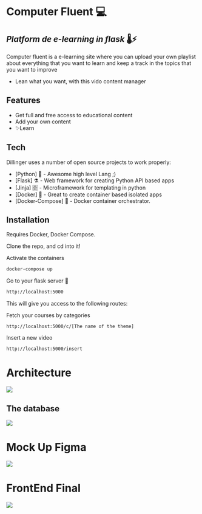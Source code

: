 # Computer Fluent 💻
## _Platform de e-learning in flask_ 🌡⚡


Computer fluent is a e-learning site where you can upload your own playlist about everything that you want 
to learn and keep a track in the topics that you want to improve

- Lean what you want, with this vido content manager
## Features
- Get full and free access to educational content
- Add your own content 
- ✨Learn

## Tech

Dillinger uses a number of open source projects to work properly:

- [Python] 🐍  - Awesome high level Lang ;) 
- [Flask] ⚗️ - Web framework  for creating Python API based apps
- [Jinja] 🈴 - Microframework for templating in python 
- [Docker] 🐳 -  Great to create container based isolated apps 
- [Docker-Compose] 🎼 - Docker container orchestrator.

## Installation

Requires Docker, Docker Compose. 

Clone the repo, and cd into it!

Activate the containers 
```sh
docker-compose up
```

Go  to your flask server 📡
```sh
http://localhost:5000
```

This will give you access to the following routes: 

Fetch your courses by categories
```
http://localhost:5000/c/[The name of the theme]
```

Insert a new video
```
http://localhost:5000/insert
```

 # Architecture
 
<img src="https://cdn.discordapp.com/attachments/813782185098215424/813782638699216977/unknown.png" />

## The database 
<img src="https://media.discordapp.net/attachments/813782185098215424/814446997011562555/unknown.png" />

# Mock Up Figma 
<img src="https://cdn.discordapp.com/attachments/813782185098215424/816638974558208010/unknown.png" />

# FrontEnd Final 
<img src="https://media.discordapp.net/attachments/813782185098215424/816674814370250782/unknown.png?width=819&height=467" />
